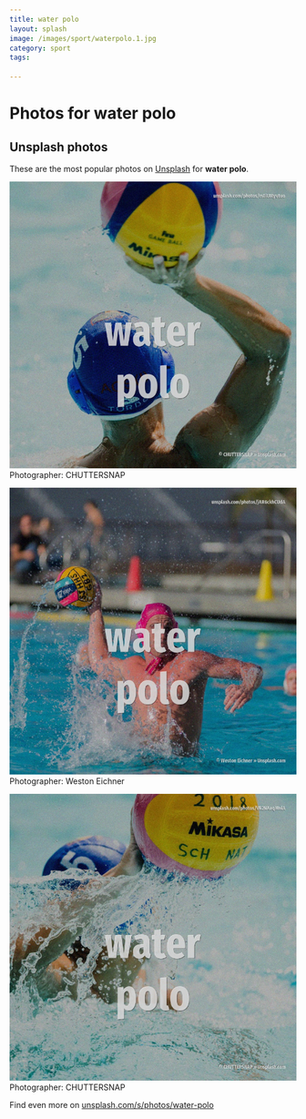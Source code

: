 ```yaml
---
title: water polo
layout: splash
image: /images/sport/waterpolo.1.jpg
category: sport
tags:

---
```

# Photos for water polo
 
## Unsplash photos
These are the most popular photos on [Unsplash](https://unsplash.com) for **water polo**.
 
![water polo](/images/sport/waterpolo.1.jpg)
Photographer:  CHUTTERSNAP
 
![water polo](/images/sport/waterpolo.2.jpg)
Photographer:  Weston Eichner
 
![water polo](/images/sport/waterpolo.3.jpg)
Photographer:  CHUTTERSNAP
 
Find even more on [unsplash.com/s/photos/water-polo](https://unsplash.com/s/photos/water-polo)
 
